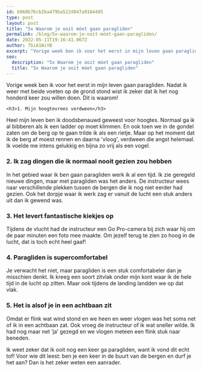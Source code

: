 ```yaml
---
id: b960b76cb2ba479ba522d047a9164485
type: post
layout: post
title: "5x Waarom je ooit móet gaan paragliden"
permalink: /blog/5x-waarom-je-ooit-móet-gaan-paragliden/
date: 2022-05-11T19:16:41.067Z
author: 7biA1WiYB
excerpt: "Vorige week ben ik voor het eerst in mijn leven gaan paragliden. Nadat ik weer met beide voeten op de grond stond wist ik zeker dat ik het nog honderd keer zou willen doen. Dit is waarom!  "
seo:
  description: "5x Waarom je ooit móet gaan paragliden"
  title: "5x Waarom je ooit móet gaan paragliden"
---
```

Vorige week ben ik voor het eerst in mijn leven gaan paragliden. Nadat ik weer met beide voeten op de grond stond wist ik zeker dat ik het nog honderd keer zou willen doen. Dit is waarom!  

    <h3>1. Mijn hoogtevrees verdween</h3>
<p>Heel mijn leven ben ik doodsbenauwd geweest voor hoogtes. Normaal ga ik al bibberen als ik een ladder op moet klimmen. En ook toen we in de gondel zaten om de berg op te gaan trilde ik als een rietje. Maar op het moment dat ik de berg af moest rennen en daarna 'vloog', verdween die angst helemaal. Ik voelde me intens gelukkig en bíjna zo vrij als een vogel.</p>
<h3>2. Ik zag dingen die ik normaal nooit gezien zou hebben</h3>
<p>In het gebied waar ik ben gaan paragliden werk ik al een tijd. Ik zie geregeld nieuwe dingen, maar met paragliden was het anders. De instructeur wees naar verschillende plekken tussen de bergen die ik nog niet eerder had gezien. Ook het dorpje waar ik werk zag er vanuit de lucht een stuk anders uit dan ik gewend was.</p>
<h3>3. Het levert fantastische kiekjes op</h3>
<p>Tijdens de vlucht had de instructeur een Go Pro-camera bij zich waar hij om de paar minuten een foto mee maakte. Om jezelf terug te zien zo hoog in de lucht, dat is toch echt heel gaaf!</p>
<h3>4. Paragliden is supercomfortabel</h3>
<p>Je verwacht het niet, maar paragliden is een stuk comfortabeler dan je misschien denkt. Ik kreeg een soort zitvlak onder mijn kont waar ik de hele tijd in de lucht op zitten. Maar ook tijdens de landing landden we op dat vlak.</p>
<h3>5. Het is alsof je in een achtbaan zit</h3>
<p>Omdat er flink wat wind stond en we heen en weer vlogen was het soms net of ik in een achtbaan zat. Ook vroeg de instructeur of ik wat sneller wilde. Ik had nog maar net ‘ja’ gezegd en we vlogen meteen een flink stuk naar beneden.</p>
<p>Ik weet zeker dat ik ooit nog een keer ga paragliden, want ik vond dit echt tof! Voor wie dit leest: ben je een keer in de buurt van de bergen en durf je het aan? Dan is het zeker weten een aanrader.</p>  
